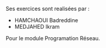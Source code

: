 Ses exercices sont realisées par :
- HAMCHAOUI Badreddine
- MEDJAHED Ikram

Pour le module Programation Réseau.